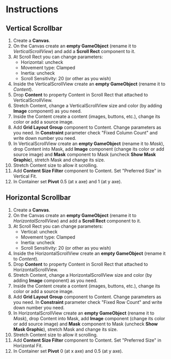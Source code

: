 # Instructions
## Vertical Scrollbar
1. Create a __Canvas__.
2. On the Canvas create an __empty GameObject__ (rename it to _VerticalScrollView_) and add a __Scroll Rect__ component to it.
3. At Scroll Rect you can change parameters:
    * Horizontal: uncheck
    * Movement type: Clamped
    * Inertia: uncheck
    * Scroll Sensitivity: 20 (or other as you wish)
4. Inside the VerticalScrollView create an __empty GameObject__ (rename it to _Content_).
5. Drop __Content__ to property Content in Scroll Rect that attached to VerticalScrollView.
6. Stretch Content, change a VerticalScrollView size and color (by adding __Image__ component) as you need.
7. Inside the Content create a content (images, buttons, etc.), change its color or add a source image.
8. Add __Grid Layout Group__ component to Content. Change parameters as you need. In __Constraint__ parameter check "Fixed Column Count" and write down number you need.
9. In VerticalScrollView create an __empty GameObject__ (rename it to _Mask_), drop Content into Mask, add __Image__ component (change its color or add source image) and __Mask__ component to Mask (uncheck __Show Mask Graphic__), stretch Mask and change its size.
10. Stretch Content size to allow it scrolling.
11. Add __Content Size Filter__ component to Content. Set "Preferred Size" in Vertical Fit.
12. In Container set __Pivot__  0.5 (at x axe) and 1 (at y axe).

## Horizontal Scrollbar
1. Create a __Canvas__.
2. On the Canvas create an __empty GameObject__ (rename it to _HorizontalScrollView_) and add a __Scroll Rect__ component to it.
3. At Scroll Rect you can change parameters:
    * Vertical: uncheck
    * Movement type: Clamped
    * Inertia: uncheck
    * Scroll Sensitivity: 20 (or other as you wish)
4. Inside the HorizontalScrollView create an __empty GameObject__ (rename it to _Content_).
5. Drop __Content__ to property Content in Scroll Rect that attached to HorizontalScrollView.
6. Stretch Content, change a HorizontalScrollView size and color (by adding __Image__ component) as you need.
7. Inside the Content create a content (images, buttons, etc.), change its color or add a source image.
8. Add __Grid Layout Group__ component to Content. Change parameters as you need. In __Constraint__ parameter check "Fixed Row Count" and write down number you need.
9. In HorizontalScrollView create an __empty GameObject__ (rename it to _Mask_), drop Content into Mask, add __Image__ component (change its color or add source image) and __Mask__ component to Mask (uncheck __Show Mask Graphic__), stretch Mask and change its size.
10. Stretch Content size to allow it scrolling.
11. Add __Content Size Filter__ component to Content. Set "Preferred Size" in Horizontal Fit.
12. In Container set __Pivot__  0 (at x axe) and 0.5 (at y axe).